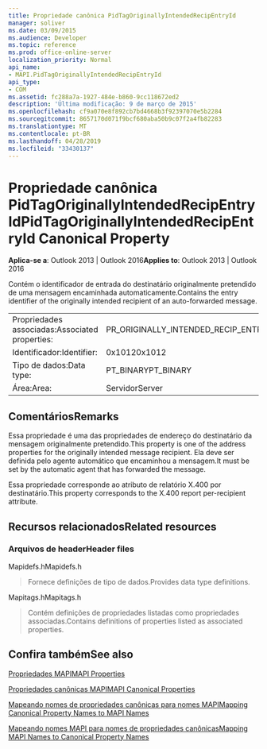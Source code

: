 ```yaml
---
title: Propriedade canônica PidTagOriginallyIntendedRecipEntryId
manager: soliver
ms.date: 03/09/2015
ms.audience: Developer
ms.topic: reference
ms.prod: office-online-server
localization_priority: Normal
api_name:
- MAPI.PidTagOriginallyIntendedRecipEntryId
api_type:
- COM
ms.assetid: fc288a7a-1927-484e-b860-9cc118672ed2
description: 'Última modificação: 9 de março de 2015'
ms.openlocfilehash: cf9a070e8f892cb7bd4668b3f92397070e5b2284
ms.sourcegitcommit: 8657170d071f9bcf680aba50b9c07f2a4fb82283
ms.translationtype: MT
ms.contentlocale: pt-BR
ms.lasthandoff: 04/28/2019
ms.locfileid: "33430137"
---
```

# <a name="pidtagoriginallyintendedrecipentryid-canonical-property"></a><span data-ttu-id="9ace3-103">Propriedade canônica PidTagOriginallyIntendedRecipEntryId</span><span class="sxs-lookup"><span data-stu-id="9ace3-103">PidTagOriginallyIntendedRecipEntryId Canonical Property</span></span>

  
  
<span data-ttu-id="9ace3-104">**Aplica-se a**: Outlook 2013 | Outlook 2016</span><span class="sxs-lookup"><span data-stu-id="9ace3-104">**Applies to**: Outlook 2013 | Outlook 2016</span></span> 
  
<span data-ttu-id="9ace3-105">Contém o identificador de entrada do destinatário originalmente pretendido de uma mensagem encaminhada automaticamente.</span><span class="sxs-lookup"><span data-stu-id="9ace3-105">Contains the entry identifier of the originally intended recipient of an auto-forwarded message.</span></span>
  
|||
|:-----|:-----|
|<span data-ttu-id="9ace3-106">Propriedades associadas:</span><span class="sxs-lookup"><span data-stu-id="9ace3-106">Associated properties:</span></span>  <br/> |<span data-ttu-id="9ace3-107">PR_ORIGINALLY_INTENDED_RECIP_ENTRYID</span><span class="sxs-lookup"><span data-stu-id="9ace3-107">PR_ORIGINALLY_INTENDED_RECIP_ENTRYID</span></span>  <br/> |
|<span data-ttu-id="9ace3-108">Identificador:</span><span class="sxs-lookup"><span data-stu-id="9ace3-108">Identifier:</span></span>  <br/> |<span data-ttu-id="9ace3-109">0x1012</span><span class="sxs-lookup"><span data-stu-id="9ace3-109">0x1012</span></span>  <br/> |
|<span data-ttu-id="9ace3-110">Tipo de dados:</span><span class="sxs-lookup"><span data-stu-id="9ace3-110">Data type:</span></span>  <br/> |<span data-ttu-id="9ace3-111">PT_BINARY</span><span class="sxs-lookup"><span data-stu-id="9ace3-111">PT_BINARY</span></span>  <br/> |
|<span data-ttu-id="9ace3-112">Área:</span><span class="sxs-lookup"><span data-stu-id="9ace3-112">Area:</span></span>  <br/> |<span data-ttu-id="9ace3-113">Servidor</span><span class="sxs-lookup"><span data-stu-id="9ace3-113">Server</span></span>  <br/> |
   
## <a name="remarks"></a><span data-ttu-id="9ace3-114">Comentários</span><span class="sxs-lookup"><span data-stu-id="9ace3-114">Remarks</span></span>

<span data-ttu-id="9ace3-115">Essa propriedade é uma das propriedades de endereço do destinatário da mensagem originalmente pretendido.</span><span class="sxs-lookup"><span data-stu-id="9ace3-115">This property is one of the address properties for the originally intended message recipient.</span></span> <span data-ttu-id="9ace3-116">Ela deve ser definida pelo agente automático que encaminhou a mensagem.</span><span class="sxs-lookup"><span data-stu-id="9ace3-116">It must be set by the automatic agent that has forwarded the message.</span></span>
  
<span data-ttu-id="9ace3-117">Essa propriedade corresponde ao atributo de relatório X.400 por destinatário.</span><span class="sxs-lookup"><span data-stu-id="9ace3-117">This property corresponds to the X.400 report per-recipient attribute.</span></span>
  
## <a name="related-resources"></a><span data-ttu-id="9ace3-118">Recursos relacionados</span><span class="sxs-lookup"><span data-stu-id="9ace3-118">Related resources</span></span>

### <a name="header-files"></a><span data-ttu-id="9ace3-119">Arquivos de header</span><span class="sxs-lookup"><span data-stu-id="9ace3-119">Header files</span></span>

<span data-ttu-id="9ace3-120">Mapidefs.h</span><span class="sxs-lookup"><span data-stu-id="9ace3-120">Mapidefs.h</span></span>
  
> <span data-ttu-id="9ace3-121">Fornece definições de tipo de dados.</span><span class="sxs-lookup"><span data-stu-id="9ace3-121">Provides data type definitions.</span></span>
    
<span data-ttu-id="9ace3-122">Mapitags.h</span><span class="sxs-lookup"><span data-stu-id="9ace3-122">Mapitags.h</span></span>
  
> <span data-ttu-id="9ace3-123">Contém definições de propriedades listadas como propriedades associadas.</span><span class="sxs-lookup"><span data-stu-id="9ace3-123">Contains definitions of properties listed as associated properties.</span></span>
    
## <a name="see-also"></a><span data-ttu-id="9ace3-124">Confira também</span><span class="sxs-lookup"><span data-stu-id="9ace3-124">See also</span></span>



[<span data-ttu-id="9ace3-125">Propriedades MAPI</span><span class="sxs-lookup"><span data-stu-id="9ace3-125">MAPI Properties</span></span>](mapi-properties.md)
  
[<span data-ttu-id="9ace3-126">Propriedades canônicas MAPI</span><span class="sxs-lookup"><span data-stu-id="9ace3-126">MAPI Canonical Properties</span></span>](mapi-canonical-properties.md)
  
[<span data-ttu-id="9ace3-127">Mapeando nomes de propriedades canônicas para nomes MAPI</span><span class="sxs-lookup"><span data-stu-id="9ace3-127">Mapping Canonical Property Names to MAPI Names</span></span>](mapping-canonical-property-names-to-mapi-names.md)
  
[<span data-ttu-id="9ace3-128">Mapeando nomes MAPI para nomes de propriedades canônicas</span><span class="sxs-lookup"><span data-stu-id="9ace3-128">Mapping MAPI Names to Canonical Property Names</span></span>](mapping-mapi-names-to-canonical-property-names.md)

